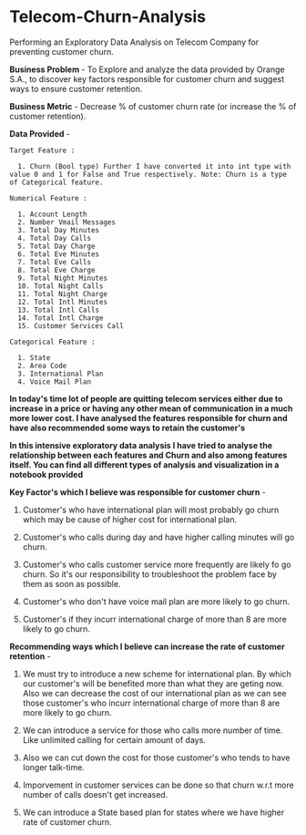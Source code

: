 # Telecom-Churn-Analysis 
Performing an Exploratory Data Analysis on Telecom Company for preventing customer churn.

**Business Problem** - 
    To Explore and analyze the data provided by Orange S.A., to discover key factors responsible for customer churn and suggest ways to ensure customer retention.
    
**Business Metric** - 
    Decrease % of customer churn rate (or increase the % of customer retention).
    
**Data Provided** - 

    Target Feature :
    
      1. Churn (Bool type) Further I have converted it into int type with value 0 and 1 for False and True respectively. Note: Churn is a type of Categorical feature.
        
    Numerical Feature :
    
      1. Account Length
      2. Number Vmail Messages
      3. Total Day Minutes
      4. Total Day Calls
      5. Total Day Charge
      6. Total Eve Minutes
      7. Total Eve Calls
      8. Total Eve Charge
      9. Total Night Minutes
      10. Total Night Calls
      11. Total Night Charge
      12. Total Intl Minutes
      13. Total Intl Calls
      14. Total Intl Charge
      15. Customer Services Call
        
    Categorical Feature :
    
      1. State
      2. Area Code
      3. International Plan
      4. Voice Mail Plan
      
**In today's time lot of people are quitting telecom services either due to increase in a price or having any other mean of communication in a much more lower cost. I have analysed the features responsible for churn and have also recommended some ways to retain the customer's**     

**In this intensive exploratory data analysis I have tried to analyse the relationship between each features and Churn and also among features itself. You can find all different types of analysis and visualization in a notebook provided**

**Key Factor's which I believe was responsible for customer churn** - 
  
  1. Customer's who have international plan will most probably go churn which may be cause of higher cost for international plan.
  
  2. Customer's who calls during day and have higher calling minutes will go churn.

  3. Customer's who calls customer service more frequently are likely fo go churn. So it's our responsibility to troubleshoot the problem face by them as soon as possible.

  4. Customer's who don't have voice mail plan are more likely to go churn.

  5. Customer's if they incurr international charge of more than 8 are more likely to go churn.

**Recommending ways which I believe can increase the rate of customer retention** - 

  1. We must try to introduce a new scheme for international plan. By which our customer's will be benefited more than what they are geting now. Also we can decrease the cost of      our international plan as we can see those customer's who incurr international charge of more than 8 are more likely to go churn.

  2. We can introduce a service for those who calls more number of time. Like unlimited calling for certain amount of days.

  3. Also we can cut down the cost for those customer's who tends to have longer talk-time.

  4. Imporvement in customer services can be done so that churn w.r.t more number of calls doesn't get increased.

  5. We can introduce a State based plan for states where we have higher rate of customer churn.
